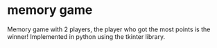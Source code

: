 # memory game
Memory game with 2 players, the player who got the most points is the winner!
Implemented in python using the tkinter library.
